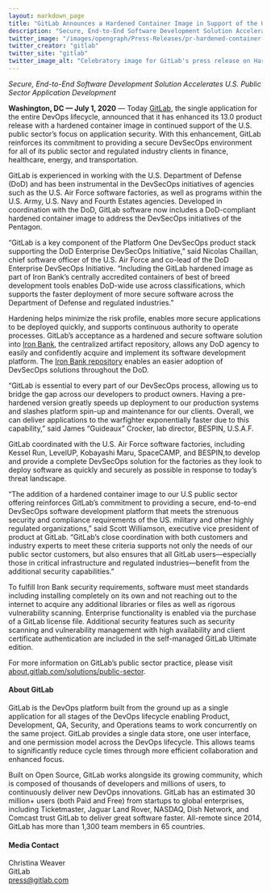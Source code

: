 ```yaml
---
layout: markdown_page
title: "GitLab Announces a Hardened Container Image in Support of the U.S. Department of Defense Enterprise DevSecOps Initiative"
description: "Secure, End-to-End Software Development Solution Accelerates U.S. Public Sector Application Development"
twitter_image: "/images/opengraph/Press-Releases/pr-hardened-container-release.png"
twitter_creator: "gitlab"
twitter_site: "gitlab"
twitter_image_alt: "Celebratory image for GitLab's press release on Hardened Container Image for DoD release"
---
```


_Secure, End-to-End Software Development Solution Accelerates U.S. Public Sector Application Development_

**Washington, DC — July 1, 2020** — Today [GitLab](https://about.gitlab.com/), the single application for the entire DevOps lifecycle, announced that it has enhanced its 13.0 product release with a hardened container image in continued support of the U.S. public sector’s focus on application security. With this enhancement, GitLab reinforces its commitment to providing a secure DevSecOps environment for all of its public sector and regulated industry clients in finance, healthcare, energy, and transportation. 

GitLab is experienced in working with the U.S. Department of Defense (DoD) and has been instrumental in the DevSecOps initiatives of agencies such as the U.S. Air Force software factories, as well as programs within the U.S. Army, U.S. Navy and Fourth Estates agencies. Developed in coordination with the DoD, GitLab software now includes a DoD-compliant hardened container image to address the DevSecOps initiatives of the Pentagon. 

“GitLab is a key component of the Platform One DevSecOps product stack supporting the DoD Enterprise DevSecOps Initiative,” said Nicolas Chaillan, chief software officer of the U.S. Air Force and co-lead of the DoD Enterprise DevSecOps Initiative. “Including the GitLab hardened image as part of Iron Bank’s centrally accredited containers of best of breed development tools enables DoD-wide use across classifications, which supports the faster deployment of more secure software across the Department of Defense and regulated industries.” 

Hardening helps minimize the risk profile, enables more secure applications to be deployed quickly, and supports continuous authority to operate processes. GitLab’s acceptance as a hardened and secure software solution into [Iron Bank](https://software.af.mil/dsop/services/), the centralized artifact repository, allows any DoD agency to easily and confidently acquire and implement its software development platform. The [Iron Bank repository](https://software.af.mil/dsop/documents/) enables an easier adoption of DevSecOps solutions throughout the DoD. 

“GitLab is essential to every part of our DevSecOps process, allowing us to bridge the gap across our developers to product owners. Having a pre-hardened version greatly speeds up deployment to our production systems and slashes platform spin-up and maintenance for our clients. Overall, we can deliver applications to the warfighter exponentially faster due to this capability,” said James “Guideaux” Crocker, lab director, BESPIN, U.S.A.F.

GitLab coordinated with the U.S. Air Force software factories, including Kessel Run, LevelUP, Kobayashi Maru, SpaceCAMP, and BESPIN,to develop and provide a complete DevSecOps solution for the factories as they look to deploy software as quickly and securely as possible in response to today’s threat landscape.

“The addition of a hardened container image to our U.S public sector offering reinforces GitLab’s commitment to providing a secure, end-to-end DevSecOps software development platform that meets the strenuous security and compliance requirements of the US. military and other highly regulated organizations,” said Scott Williamson, executive vice president of product at GitLab. “GitLab’s close coordination with both customers and industry experts to meet these criteria supports not only the needs of our public sector customers, but also ensures that all GitLab users—especially those in critical infrastructure and regulated industries—benefit from the additional security capabilities.”

To fulfill Iron Bank security requirements, software must meet standards including installing completely on its own and not reaching out to the internet to acquire any additional libraries or files as well as rigorous vulnerability scanning. Enterprise functionality is enabled via the purchase of a GitLab license file. Additional security features such as security scanning and vulnerability management with high availability and client certificate authentication are included in the self-managed GitLab Ultimate edition. 

For more information on GitLab’s public sector practice, please visit [about.gitlab.com/solutions/public-sector](https://about.gitlab.com/solutions/public-sector/).  

#### About GitLab

GitLab is the DevOps platform built from the ground up as a single application for all stages of the DevOps lifecycle enabling Product, Development, QA, Security, and Operations teams to work concurrently on the same project. GitLab provides a single data store, one user interface, and one permission model across the DevOps lifecycle. This allows teams to significantly reduce cycle times through more efficient collaboration and enhanced focus.

Built on Open Source, GitLab works alongside its growing community, which is composed of thousands of developers and millions of users, to continuously deliver new DevOps innovations. GitLab has an estimated 30 million+ users (both Paid and Free) from startups to global enterprises, including Ticketmaster, Jaguar Land Rover, NASDAQ, Dish Network, and Comcast trust GitLab to deliver great software faster. All-remote since 2014, GitLab has more than 1,300 team members in 65 countries.


#### Media Contact

Christina Weaver
<br>
GitLab
<br>
press@gitlab.com 


